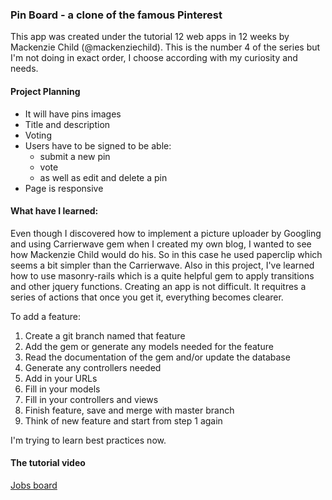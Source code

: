 ### Pin Board - a clone of the famous Pinterest

This app was created under the tutorial 12 web apps in 12 weeks by Mackenzie Child (@mackenziechild). This is the number 4 of the series but I'm not doing in exact order, I choose according with my curiosity and needs.

#### Project Planning
* It will have pins images
* Title and description
* Voting
* Users have to be signed to be able:
	* submit a new pin
	* vote
	* as well as edit and delete a pin
* Page is responsive

#### What have I learned:
Even though I discovered how to implement a picture uploader by Googling and using Carrierwave gem when I created my own blog, I wanted to see how Mackenzie Child would do his.
So in this case he used paperclip which seems a bit simpler than the Carrierwave.
Also in this project, I've learned how to use masonry-rails which is a quite helpful gem to apply transitions and other jquery functions.
Creating  an app is not difficult. It requitres a series of actions that once you get it, everything becomes clearer.

To add a feature:
1. Create a git branch named that feature
2. Add the gem or generate any models needed for the feature
3. Read the documentation of the gem and/or update the database
4. Generate any controllers needed
5. Add in your URLs
6. Fill in your models
7. Fill in your controllers and views
8. Finish feature, save and merge with master branch
9. Think of new feature and start from step 1 again

I'm trying to learn best practices now.

#### The tutorial video
[Jobs board](https://www.youtube.com/watch?v=abcnfFS_DS8&list=PL23ZvcdS3XPLNdRYB_QyomQsShx59tpc-&index=4)

